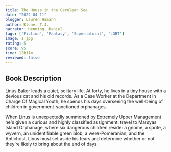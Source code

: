 ```yaml
---
title: The House in the Cerulean Sea
date: "2022-04-11"
blogger: Lauren Hamann
author: Klune, T.J.
narrator: Henning, Daniel
tags: ['Fiction', 'Fantasy', 'Supernatural', 'LGBT']
image: 1.jpg
rating: 5
score: 95
time: 12h11m
reviewed: false
---
```



## Book Description

Linus Baker leads a quiet, solitary life. At forty, he lives in a tiny house with a devious cat and his old records. As a Case Worker at the Department in Charge Of Magical Youth, he spends his days overseeing the well-being of children in government-sanctioned orphanages.

When Linus is unexpectedly summoned by Extremely Upper Management he's given a curious and highly classified assignment: travel to Marsyas Island Orphanage, where six dangerous children reside: a gnome, a sprite, a wyvern, an unidentifiable green blob, a were-Pomeranian, and the Antichrist. Linus must set aside his fears and determine whether or not they’re likely to bring about the end of days.